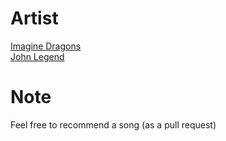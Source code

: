 # Artist
[Imagine Dragons](https://github.com/KingdomOfFigor/music/blob/master/Imagine%20Dragons.md)  
[John Legend](https://github.com/KingdomOfFigor/Music/blob/master/John%20Legend.md)  
  
# Note
Feel free to recommend a song (as a pull request)
